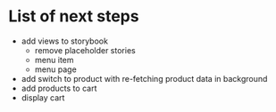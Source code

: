 # List of next steps

- add views to storybook
  - remove placeholder stories
  - menu item
  - menu page
- add switch to product with re-fetching product data in background
- add products to cart
- display cart
